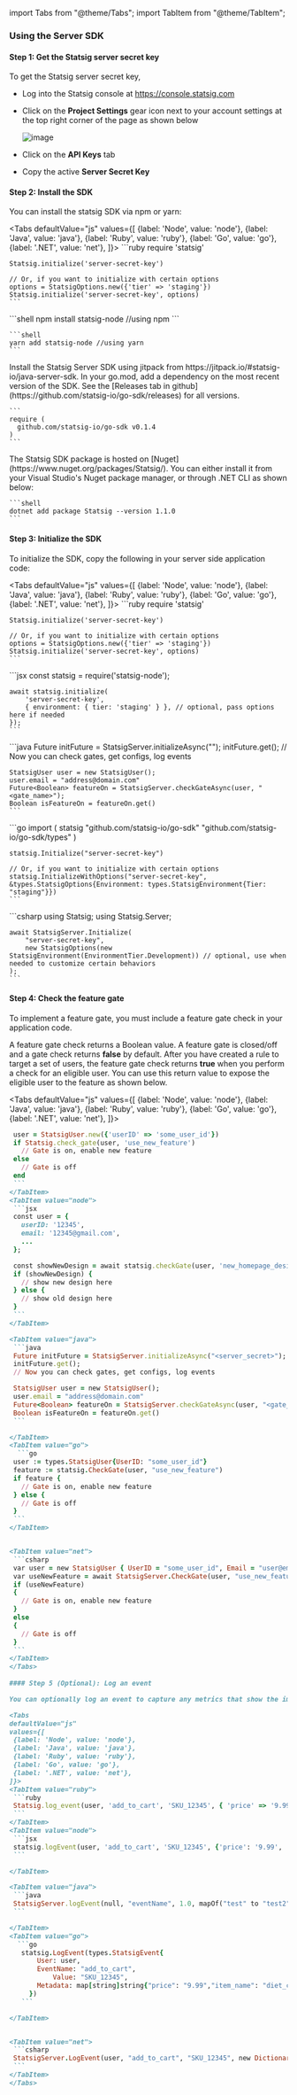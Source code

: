 import Tabs from "@theme/Tabs";
import TabItem from "@theme/TabItem";


### Using the Server SDK

#### Step 1: Get the Statsig server secret key

To get the Statsig server secret key, 
- Log into the Statsig console at https://console.statsig.com 
- Click on the **Project Settings** gear icon next to your account settings at the top right corner of the page as shown below

  ![image](https://user-images.githubusercontent.com/1315028/129190279-60ab338f-02da-4b9a-86ee-e81cb6ac8940.png)

- Click on the **API Keys** tab
- Copy the active **Server Secret Key**

#### Step 2: Install the SDK

You can install the statsig SDK via npm or yarn:

    
<Tabs
  defaultValue="js"
  values={[
    {label: 'Node', value: 'node'},
    {label: 'Java', value: 'java'},
    {label: 'Ruby', value: 'ruby'},
    {label: 'Go', value: 'go'},
    {label: '.NET', value: 'net'},
  ]}>
  <TabItem value="ruby">
    ```ruby
    require 'statsig'

    Statsig.initialize('server-secret-key')

    // Or, if you want to initialize with certain options
    options = StatsigOptions.new({'tier' => 'staging'})
    Statsig.initialize('server-secret-key', options)
    ```
  </TabItem>
  <TabItem value="node">
    ```shell
    npm install statsig-node //using npm
    ```
    
    ```shell
    yarn add statsig-node //using yarn
    ```
    
  </TabItem>
  
  <TabItem value="java">
    Install the Statsig Server SDK using jitpack from https://jitpack.io/#statsig-io/java-server-sdk.

  </TabItem>
  <TabItem value="go">
    In your go.mod, add a dependency on the most recent version of the SDK. See the [Releases tab in github](https://github.com/statsig-io/go-sdk/releases) for all versions.

    ```
    require (
      github.com/statsig-io/go-sdk v0.1.4
    )
    ```

  </TabItem>

  
  <TabItem value="net">
    The Statsig SDK package is hosted on [Nuget](https://www.nuget.org/packages/Statsig/). You can either install it from your Visual Studio's Nuget package manager, or through .NET CLI as shown below:

    ```shell
    dotnet add package Statsig --version 1.1.0
    ```

  </TabItem>
</Tabs>

#### Step 3: Initialize the SDK

To initialize the SDK, copy the following in your server side application code:
  
<Tabs
  defaultValue="js"
  values={[
    {label: 'Node', value: 'node'},
    {label: 'Java', value: 'java'},
    {label: 'Ruby', value: 'ruby'},
    {label: 'Go', value: 'go'},
    {label: '.NET', value: 'net'},
  ]}>
  <TabItem value="ruby">
    ```ruby
    require 'statsig'

    Statsig.initialize('server-secret-key')

    // Or, if you want to initialize with certain options
    options = StatsigOptions.new({'tier' => 'staging'})
    Statsig.initialize('server-secret-key', options)
    ```
  </TabItem>
  <TabItem value="node">
    ```jsx
    const statsig = require('statsig-node');

    await statsig.initialize(
        'server-secret-key',
        { environment: { tier: 'staging' } }, // optional, pass options here if needed
    });
    ```
  </TabItem>
  
  <TabItem value="java">
    ```java
    Future initFuture = StatsigServer.initializeAsync("<server_secret>");
    initFuture.get();
    // Now you can check gates, get configs, log events

    StatsigUser user = new StatsigUser();
    user.email = "address@domain.com"
    Future<Boolean> featureOn = StatsigServer.checkGateAsync(user, "<gate_name>");
    Boolean isFeatureOn = featureOn.get()
    ```

  </TabItem>
  <TabItem value="go">
    ```go
    import (
      statsig "github.com/statsig-io/go-sdk"
      "github.com/statsig-io/go-sdk/types"
    )

    statsig.Initialize("server-secret-key")

    // Or, if you want to initialize with certain options
    statsig.InitializeWithOptions("server-secret-key", &types.StatsigOptions{Environment: types.StatsigEnvironment{Tier: "staging"}})
    ```
  </TabItem>

  
  <TabItem value="net">
    ```csharp
    using Statsig;
    using Statsig.Server;

    await StatsigServer.Initialize(
        "server-secret-key",
        new StatsigOptions(new StatsigEnvironment(EnvironmentTier.Development)) // optional, use when needed to customize certain behaviors
    );
    ```
  </TabItem>
</Tabs>


#### Step 4: Check the feature gate


To implement a feature gate, you must include a feature gate check in your application code. 

A feature gate check returns a Boolean value. A feature gate is closed/off and a gate check returns **false** by default. After you have created a rule to target a set of users, the feature gate check returns **true** when you perform a check for an eligible user. You can use this return value to expose the eligible user to the feature as shown below.

<Tabs
  defaultValue="js"
  values={[
    {label: 'Node', value: 'node'},
    {label: 'Java', value: 'java'},
    {label: 'Ruby', value: 'ruby'},
    {label: 'Go', value: 'go'},
    {label: '.NET', value: 'net'},
  ]}>
  <TabItem value="ruby">
   ```ruby
    user = StatsigUser.new({'userID' => 'some_user_id'})
    if Statsig.check_gate(user, 'use_new_feature')
      // Gate is on, enable new feature
    else
      // Gate is off
    end
    ```
  </TabItem>
  <TabItem value="node">
    ```jsx
    const user = {
      userID: '12345',
      email: '12345@gmail.com',
      ...
    };

    const showNewDesign = await statsig.checkGate(user, 'new_homepage_design');
    if (showNewDesign) {
      // show new design here
    } else {
      // show old design here
    }
    ```
  </TabItem>
  
  <TabItem value="java">
    ```java
    Future initFuture = StatsigServer.initializeAsync("<server_secret>");
    initFuture.get();
    // Now you can check gates, get configs, log events

    StatsigUser user = new StatsigUser();
    user.email = "address@domain.com"
    Future<Boolean> featureOn = StatsigServer.checkGateAsync(user, "<gate_name>");
    Boolean isFeatureOn = featureOn.get()
    ```

  </TabItem>
  <TabItem value="go">
     ```go
    user := types.StatsigUser{UserID: "some_user_id"}
    feature := statsig.CheckGate(user, "use_new_feature")
    if feature {
      // Gate is on, enable new feature
    } else {
      // Gate is off
    }
    ```
  </TabItem>

  
  <TabItem value="net">
    ```csharp
    var user = new StatsigUser { UserID = "some_user_id", Email = "user@email.com" };
    var useNewFeature = await StatsigServer.CheckGate(user, "use_new_feature");
    if (useNewFeature)
    {
      // Gate is on, enable new feature
    }
    else
    {
      // Gate is off
    }
    ```
  </TabItem>
</Tabs>
    
#### Step 5 (Optional): Log an event

You can optionally log an event to capture any metrics that show the impact of your feature. 

<Tabs
  defaultValue="js"
  values={[
    {label: 'Node', value: 'node'},
    {label: 'Java', value: 'java'},
    {label: 'Ruby', value: 'ruby'},
    {label: 'Go', value: 'go'},
    {label: '.NET', value: 'net'},
  ]}>
  <TabItem value="ruby">
    ```ruby
    Statsig.log_event(user, 'add_to_cart', 'SKU_12345', { 'price' => '9.99', 'item_name' => 'diet_coke_48_pack' })
    ```
  </TabItem>
  <TabItem value="node">
    ```jsx
    statsig.logEvent(user, 'add_to_cart', 'SKU_12345', {'price': '9.99', 'item_name': 'diet_coke_48_pack'});
    ```

  </TabItem>
  
  <TabItem value="java">
    ```java
    StatsigServer.logEvent(null, "eventName", 1.0, mapOf("test" to "test2"))
    ```

  </TabItem>
  <TabItem value="go">
     ```go
      statsig.LogEvent(types.StatsigEvent{
          User: user,
          EventName: "add_to_cart",
              Value: "SKU_12345",
          Metadata: map[string]string{"price": "9.99","item_name": "diet_coke_48_pack"},
        })
      ```

  </TabItem>

  
  <TabItem value="net">
    ```csharp
    StatsigServer.LogEvent(user, "add_to_cart", "SKU_12345", new Dictionary<string, string>() { { "price", "9.99" }, { "item_name", "diet_coke_48_pack" } });
    ```
  </TabItem>
</Tabs>
